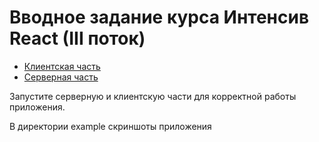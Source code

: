 # Вводное задание курса Интенсив React (III поток)

- [Клиентская часть](./client/README.md)
- [Серверная часть](./server/README.md)

Запустите серверную и клиентскую части для корректной работы приложения.

В директории example скриншоты приложения

